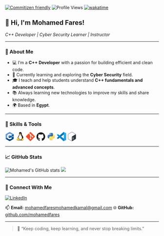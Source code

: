[![Commitizen friendly](https://img.shields.io/badge/commitizen-friendly-brightgreen.svg)](http://commitizen.github.io/cz-cli/)
![Profile Views](https://komarev.com/ghpvc/?username=mohamedfares\&label=Profile%20Views\&color=brightgreen\&style=flat)
[![wakatime](https://wakatime.com/badge/user/de65bb6a-656d-4719-97a5-9ed3c5797ec7.svg)](https://wakatime.com/@de65bb6a-656d-4719-97a5-9ed3c5797ec7)

<h2>👋 Hi, I'm Mohamed Fares!</h2>
<p><em>C++ Developer | Cyber Security Learner | Instructor</em></p>

---

### 🚀 About Me

* 💻 I’m a **C++ Developer** with a passion for building efficient and clean code.
* 🧠 Currently learning and exploring the **Cyber Security** field.
* 🎓 I teach and help students understand **C++ fundamentals and advanced concepts**.
* 📚 Always learning new technologies to improve my skills and share knowledge.
* 🌍 Based in **Egypt**.

---

### 🧩 Skills & Tools

<code><img height="30" src="https://raw.githubusercontent.com/devicons/devicon/master/icons/cplusplus/cplusplus-original.svg"></code> <code><img height="30" src="https://raw.githubusercontent.com/devicons/devicon/master/icons/linux/linux-original.svg"></code> <code><img height="30" src="https://raw.githubusercontent.com/devicons/devicon/master/icons/git/git-original.svg"></code> <code><img height="30" src="https://raw.githubusercontent.com/devicons/devicon/master/icons/github/github-original.svg"></code> <code><img height="30" src="https://raw.githubusercontent.com/devicons/devicon/master/icons/python/python-original.svg"></code> <code><img height="30" src="https://raw.githubusercontent.com/devicons/devicon/master/icons/vscode/vscode-original.svg"></code> <code><img height="30" src="https://raw.githubusercontent.com/devicons/devicon/master/icons/bash/bash-original.svg"></code>

---

### 📈 GitHub Stats

![Mohamed's GitHub stats](https://github-readme-stats.vercel.app/api?username=mohamedfares\&show_icons=true\&hide_border=true\&theme=tokyonight) <img height="180em" src="https://github-readme-stats.vercel.app/api/top-langs/?username=mohamedfares&layout=compact&langs_count=8&theme=tokyonight"/>

---

### 🔗 Connect With Me

<a href="https://www.linkedin.com/in/mohamed-fares-8b0b26295" target="_blank">
  <img src="https://img.shields.io/badge/LinkedIn-Mohamed%20Fares-blue?style=flat-square&logo=linkedin" alt="LinkedIn">
</a>

📫 **Email:** [mohamedfaresmohamedkamal@gmail.com](mailto:mohamedfaresmohamedkamal@gmail.com)
🌐 **GitHub:** [github.com/mohamedfares](https://github.com/mohamedfares)

---

> 💬 “Keep coding, keep learning, and never stop breaking limits.”
